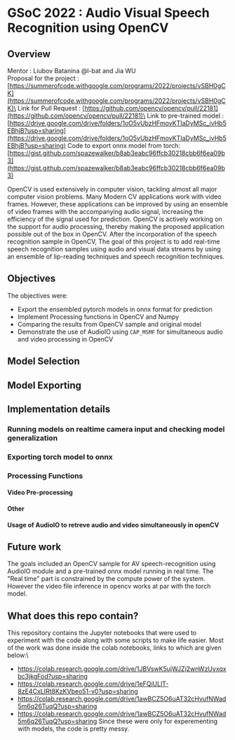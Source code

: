 # GSoC 2022 : Audio Visual Speech Recognition using OpenCV

## Overview
Mentor : Liubov Batanina @l-bat and Jia WU\
Proposal for the project : [https://summerofcode.withgoogle.com/programs/2022/projects/vSBH0gCK](https://summerofcode.withgoogle.com/programs/2022/projects/vSBH0gCK)\
Link for Pull Request : [https://github.com/opencv/opencv/pull/22181](https://github.com/opencv/opencv/pull/22181)\
Link to pre-trained model : [https://drive.google.com/drive/folders/1oO5vUbzHFmovKTIaDyMSc_ivHb5EBhjB?usp=sharing](https://drive.google.com/drive/folders/1oO5vUbzHFmovKTIaDyMSc_ivHb5EBhjB?usp=sharing)
Code to export onnx model from torch: [https://gist.github.com/spazewalker/b8ab3eabc96ffcb30218cbb6f6ea09b3](https://gist.github.com/spazewalker/b8ab3eabc96ffcb30218cbb6f6ea09b3)

OpenCV is used extensively in computer vision, tackling almost all major computer vision problems. Many Modern CV applications work with video frames. However, these applications can be improved by using an ensemble of video frames with the accompanying audio signal, increasing the efficiency of the signal used for prediction. OpenCV is actively working on the support for audio processing, thereby making the proposed application possible out of the box in OpenCV. After the incorporation of the speech recognition sample in OpenCV, The goal of this project is to add real-time speech recognition samples using audio and visual data streams by using an ensemble of lip-reading techniques and speech recognition techniques.

## Objectives
The objectives were:
* Export the ensembled pytorch models in onnx format for prediction
* Implement Processing functions in OpenCV and Numpy
* Comparing the results from OpenCV sample and original model
* Demonstrate the use of AudioIO using `CAP_MSMF` for simultaneous audio and video processing in OpenCV

## Model Selection

## Model Exporting

## Implementation details
### Running models on realtime camera input and checking model generalization

### Exporting torch model to onnx

### Processing Functions
#### Video Pre-processing
#### Other
#### Usage of AudioIO to retreve audio and video simultaneously in openCV
## Future work
The goals included an OpenCV sample for AV speech-recognition using AudioIO module and a pre-trained onnx model running in real time. The "Real time" part is constrained by the compute power of the system. However the video file inference in opencv works at par with the torch model.

## What does this repo contain?
This repository contains the Jupyter notebooks that were used to experiment with the code along with some scripts to make life easier. Most of the work was done inside the colab notebooks, links to which are given below:\
- https://colab.research.google.com/drive/1JBVswK5ujWJZj2wnWzUyxqxbc3jkgFod?usp=sharing
- https://colab.research.google.com/drive/1eFQiULlT-8zE4CxLIRt8KzKVbeo51-v0?usp=sharing
- https://colab.research.google.com/drive/1awBCZ5O6uAT32cHvufNWad5m6q26TuqQ?usp=sharing
- https://colab.research.google.com/drive/1awBCZ5O6uAT32cHvufNWad5m6q26TuqQ?usp=sharing
Since these were only for experementing with models, the code is pretty messy.
